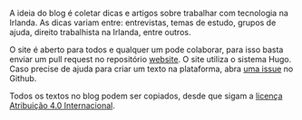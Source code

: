 A ideia do blog é coletar dicas e artigos sobre trabalhar com tecnologia na Irlanda. As dicas variam entre: entrevistas, temas de estudo, grupos de ajuda, direito trabalhista na Irlanda, entre outros.

O site é aberto para todos e qualquer um pode colaborar, para isso basta enviar um pull request no repositório [website](https://github.com/brtechie/website). O site utiliza o sistema Hugo. Caso precise de ajuda para criar um texto na plataforma, abra [uma issue](https://github.com/brtechie/website/issues/new) no Github.

Todos os textos no blog podem ser copiados, desde que sigam a [licença Atribuição 4.0 Internacional](https://creativecommons.org/licenses/by/4.0/deed.pt_BR).